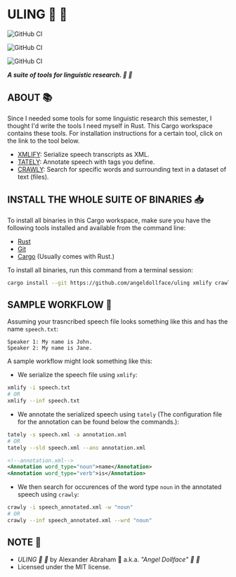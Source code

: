 # ULING :mag_right: :scroll:

![GitHub CI](https://github.com/angeldollface/uling/actions/workflows/xmlify.yml/badge.svg)

![GitHub CI](https://github.com/angeldollface/uling/actions/workflows/tately.yml/badge.svg)

![GitHub CI](https://github.com/angeldollface/uling/actions/workflows/crawly.yml/badge.svg)

***A suite of tools for linguistic research. :mag_right: :scroll:***

## ABOUT :books:

Since I needed some tools for some linguistic research this semester, I thought I'd write the tools I need myself in Rust. This Cargo workspace contains these tools. For installation instructions for a certain tool, click on the link to the tool below.

- [XMLIFY](xmlify/README.markdown): Serialize speech transcripts as XML.
- [TATELY](tately/README.markdown): Annotate speech with tags you define.
- [CRAWLY](crawly/README.markdown): Search for specific words and surrounding text in a dataset of text (files).

## INSTALL THE WHOLE SUITE OF BINARIES :inbox_tray:

To install all binaries in this Cargo workspace, make sure you have the following tools installed and available from the command line:

- [Rust](https://rust-lang.org)
- [Git](https://git-scm.org)
- [Cargo](https://crates.io) (Usually comes with Rust.)

To install all binaries, run this command from a terminal session:

```bash
cargo install --git https://github.com/angeldollface/uling xmlify crawly tately
```

## SAMPLE WORKFLOW :test_tube:

Assuming your trasncribed speech file looks something like this and has the name `speech.txt`:

```Text
Speaker 1: My name is John.
Speaker 2: My name is Jane.
```

A sample workflow might look something like this:

- We serialize the speech file using `xmlify`:

```bash
xmlify -i speech.txt
# OR
xmlify --inf speech.txt
```

- We annotate the serialized speech using `tately` (The configuration file for the annotation can be found below the commands.):

```bash
tately -s speech.xml -a annotation.xml
# OR
tately --sld speech.xml --ano annotation.xml
```

```XML
<!--annotation.xml-->
<Annotation word_type="noun">name</Annotation>
<Annotation word_type="verb">is</Annotation>
```

- We then search for occurences of the word type `noun` in the annotated speech using `crawly`:

```bash
crawly -i speech_annotated.xml -w "noun"
# OR
crawly --inf speech_annotated.xml --wrd "noun"
```

## NOTE :scroll:

- *ULING :mag_right: :scroll:* by Alexander Abraham :black_heart: a.k.a. *"Angel Dollface" :dolls: :ribbon:*
- Licensed under the MIT license.
